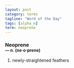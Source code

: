 ```yaml
---
layout: post
category: terms
tagline: "Word of the Day"
tags: [alpha_n]
term: neoprene
---
```


<h3>Neoprene<br/> <small>&mdash; n. (ne<span>&middot;</span>o<span>&middot;</span>prene)</small></h3>
<p><ol><li>newly-straightened feathers</li>
</ol></p>
